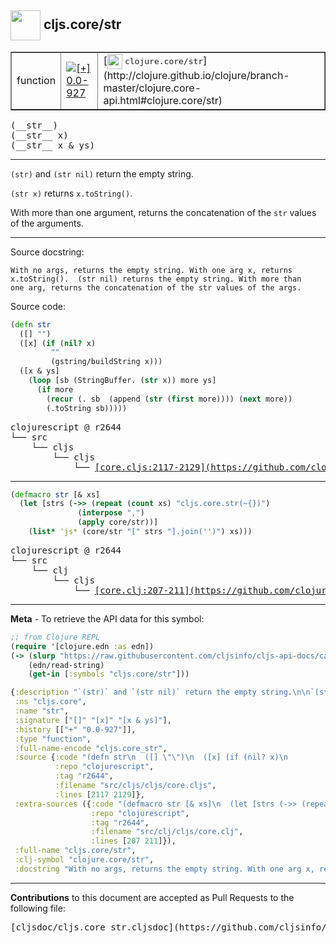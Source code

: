 ## <img width="48px" valign="middle" src="http://i.imgur.com/Hi20huC.png"> cljs.core/str

 <table border="1">
<tr>

<td>function</td>
<td><a href="https://github.com/cljsinfo/cljs-api-docs/tree/0.0-927"><img valign="middle" alt="[+] 0.0-927" src="https://img.shields.io/badge/+-0.0--927-lightgrey.svg"></a> </td>
<td>
[<img height="24px" valign="middle" src="http://i.imgur.com/1GjPKvB.png"> <samp>clojure.core/str</samp>](http://clojure.github.io/clojure/branch-master/clojure.core-api.html#clojure.core/str)
</td>
</tr>
</table>

 <samp>
(__str__)<br>
</samp>
 <samp>
(__str__ x)<br>
</samp>
 <samp>
(__str__ x & ys)<br>
</samp>

---

`(str)` and `(str nil)` return the empty string.

`(str x)` returns `x.toString()`.

With more than one argument, returns the concatenation of the `str` values of
the arguments.

---



Source docstring:

```
With no args, returns the empty string. With one arg x, returns
x.toString().  (str nil) returns the empty string. With more than
one arg, returns the concatenation of the str values of the args.
```

Source code:

```clj
(defn str
  ([] "")
  ([x] (if (nil? x)
         ""
         (gstring/buildString x)))
  ([x & ys]
    (loop [sb (StringBuffer. (str x)) more ys]
      (if more
        (recur (. sb  (append (str (first more)))) (next more))
        (.toString sb)))))
```

 <pre>
clojurescript @ r2644
└── src
    └── cljs
        └── cljs
            └── <ins>[core.cljs:2117-2129](https://github.com/clojure/clojurescript/blob/r2644/src/cljs/cljs/core.cljs#L2117-L2129)</ins>
</pre>


---

```clj
(defmacro str [& xs]
  (let [strs (->> (repeat (count xs) "cljs.core.str(~{})")
               (interpose ",")
               (apply core/str))]
    (list* 'js* (core/str "[" strs "].join('')") xs)))
```

 <pre>
clojurescript @ r2644
└── src
    └── clj
        └── cljs
            └── <ins>[core.clj:207-211](https://github.com/clojure/clojurescript/blob/r2644/src/clj/cljs/core.clj#L207-L211)</ins>
</pre>

---

__Meta__ - To retrieve the API data for this symbol:

```clj
;; from Clojure REPL
(require '[clojure.edn :as edn])
(-> (slurp "https://raw.githubusercontent.com/cljsinfo/cljs-api-docs/catalog/cljs-api.edn")
    (edn/read-string)
    (get-in [:symbols "cljs.core/str"]))
```

```clj
{:description "`(str)` and `(str nil)` return the empty string.\n\n`(str x)` returns `x.toString()`.\n\nWith more than one argument, returns the concatenation of the `str` values of\nthe arguments.",
 :ns "cljs.core",
 :name "str",
 :signature ["[]" "[x]" "[x & ys]"],
 :history [["+" "0.0-927"]],
 :type "function",
 :full-name-encode "cljs.core_str",
 :source {:code "(defn str\n  ([] \"\")\n  ([x] (if (nil? x)\n         \"\"\n         (gstring/buildString x)))\n  ([x & ys]\n    (loop [sb (StringBuffer. (str x)) more ys]\n      (if more\n        (recur (. sb  (append (str (first more)))) (next more))\n        (.toString sb)))))",
          :repo "clojurescript",
          :tag "r2644",
          :filename "src/cljs/cljs/core.cljs",
          :lines [2117 2129]},
 :extra-sources ({:code "(defmacro str [& xs]\n  (let [strs (->> (repeat (count xs) \"cljs.core.str(~{})\")\n               (interpose \",\")\n               (apply core/str))]\n    (list* 'js* (core/str \"[\" strs \"].join('')\") xs)))",
                  :repo "clojurescript",
                  :tag "r2644",
                  :filename "src/clj/cljs/core.clj",
                  :lines [207 211]}),
 :full-name "cljs.core/str",
 :clj-symbol "clojure.core/str",
 :docstring "With no args, returns the empty string. With one arg x, returns\nx.toString().  (str nil) returns the empty string. With more than\none arg, returns the concatenation of the str values of the args."}

```

---

__Contributions__ to this document are accepted as Pull Requests to the following file:

 <pre>
[cljsdoc/cljs.core_str.cljsdoc](https://github.com/cljsinfo/cljs-api-docs/blob/master/cljsdoc/cljs.core_str.cljsdoc)
</pre>

